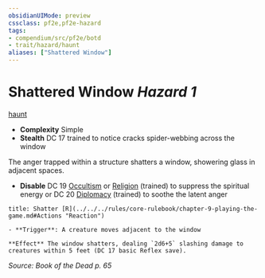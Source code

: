 ```yaml
---
obsidianUIMode: preview
cssclass: pf2e,pf2e-hazard
tags:
- compendium/src/pf2e/botd
- trait/hazard/haunt
aliases: ["Shattered Window"]
---
```

# Shattered Window *Hazard 1*  
[haunt](haunt.md)  

- **Complexity** Simple
- **Stealth** DC 17 trained to notice cracks spider-webbing across the window  

The anger trapped within a structure shatters a window, showering glass in adjacent spaces.

- **Disable** DC 19 [Occultism](../../skills.md#Occultism) or [Religion](../../skills.md#Religion) (trained) to suppress the spiritual energy or DC 20 [Diplomacy](../../skills.md#Diplomacy) (trained) to soothe the latent anger  
     
```ad-embed-ability
title: Shatter [R](../../../rules/core-rulebook/chapter-9-playing-the-game.md#Actions "Reaction")

- **Trigger**: A creature moves adjacent to the window

**Effect** The window shatters, dealing `2d6+5` slashing damage to creatures within 5 feet (DC 17 basic Reflex save).
```

*Source: Book of the Dead p. 65*
